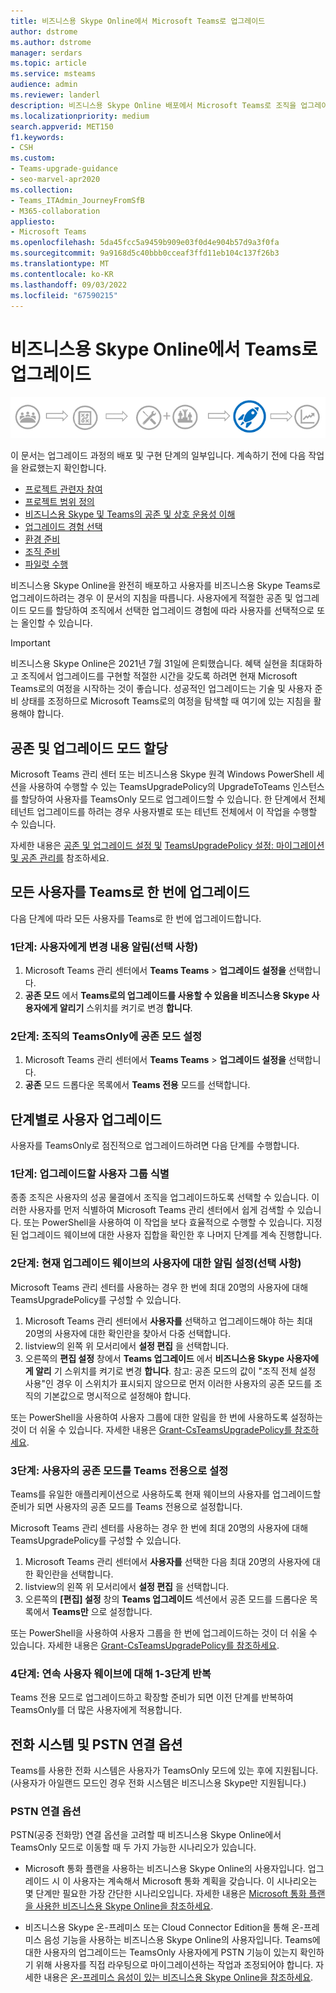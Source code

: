 ```yaml
---
title: 비즈니스용 Skype Online에서 Microsoft Teams로 업그레이드
author: dstrome
ms.author: dstrome
manager: serdars
ms.topic: article
ms.service: msteams
audience: admin
ms.reviewer: landerl
description: 비즈니스용 Skype Online 배포에서 Microsoft Teams로 조직을 업그레이드하는 방법을 알아봅니다.
ms.localizationpriority: medium
search.appverid: MET150
f1.keywords:
- CSH
ms.custom:
- Teams-upgrade-guidance
- seo-marvel-apr2020
ms.collection:
- Teams_ITAdmin_JourneyFromSfB
- M365-collaboration
appliesto:
- Microsoft Teams
ms.openlocfilehash: 5da45fcc5a9459b909e03f0d4e904b57d9a3f0fa
ms.sourcegitcommit: 9a9168d5c40bbb0cceaf3ffd11eb104c137f26b3
ms.translationtype: MT
ms.contentlocale: ko-KR
ms.lasthandoff: 09/03/2022
ms.locfileid: "67590215"
---
```

# <a name="upgrade-from-skype-for-business-online-to-teams"></a>비즈니스용 Skype Online에서 Teams로 업그레이드

![배포 및 구현을 강조하는 업그레이드 경험 다이어그램](media/upgrade-banner-deployment.png "배포 및 구현 단계에 중점을 둔 업그레이드 과정의 단계")

이 문서는 업그레이드 과정의 배포 및 구현 단계의 일부입니다. 계속하기 전에 다음 작업을 완료했는지 확인합니다.

- [프로젝트 관련자 참여](upgrade-enlist-stakeholders.md)
- [프로젝트 범위 정의](./upgrade-define-project-scope.md)
- [비즈니스용 Skype 및 Teams의 공존 및 상호 운용성 이해](./teams-and-skypeforbusiness-coexistence-and-interoperability.md)
- [업그레이드 경험 선택](upgrade-and-coexistence-of-skypeforbusiness-and-teams.md)
- [환경 준비](./upgrade-prepare-environment.md)
- [조직 준비](./upgrade-prepare-organization.md)
- [파일럿 수행](./pilot-essentials.md)

비즈니스용 Skype Online을 완전히 배포하고 사용자를 비즈니스용 Skype Teams로 업그레이드하려는 경우 이 문서의 지침을 따릅니다. 사용자에게 적절한 공존 및 업그레이드 모드를 할당하여 조직에서 선택한 업그레이드 경험에 따라 사용자를 선택적으로 또는 올인할 수 있습니다.

> [!IMPORTANT]
> 비즈니스용 Skype Online은 2021년 7월 31일에 은퇴했습니다. 혜택 실현을 최대화하고 조직에서 업그레이드를 구현할 적절한 시간을 갖도록 하려면 현재 Microsoft Teams로의 여정을 시작하는 것이 좋습니다. 성공적인 업그레이드는 기술 및 사용자 준비 상태를 조정하므로 Microsoft Teams로의 여정을 탐색할 때 여기에 있는 지침을 활용해야 합니다.

## <a name="assign-the-coexistence-and-upgrade-mode"></a>공존 및 업그레이드 모드 할당

Microsoft Teams 관리 센터 또는 비즈니스용 Skype 원격 Windows PowerShell 세션을 사용하여 수행할 수 있는 TeamsUpgradePolicy의 UpgradeToTeams 인스턴스를 할당하여 사용자를 TeamsOnly 모드로 업그레이드할 수 있습니다. 한 단계에서 전체 테넌트 업그레이드를 하려는 경우 사용자별로 또는 테넌트 전체에서 이 작업을 수행할 수 있습니다. 

자세한 내용은 [공존 및 업그레이드 설정 및](./setting-your-coexistence-and-upgrade-settings.md) [TeamsUpgradePolicy 설정: 마이그레이션 및 공존 관리를](upgrade-to-teams-on-prem-tools.md) 참조하세요.

## <a name="upgrade-all-users-to-teams-at-one-time"></a>모든 사용자를 Teams로 한 번에 업그레이드

다음 단계에 따라 모든 사용자를 Teams로 한 번에 업그레이드합니다.

### <a name="step-1-notify-the-users-of-the-change-optional"></a>1단계: 사용자에게 변경 내용 알림(선택 사항)

1. Microsoft Teams 관리 센터에서 **Teams Teams** > **업그레이드 설정을** 선택합니다.
2. **공존 모드** 에서 **Teams로의 업그레이드를 사용할 수 있음을 비즈니스용 Skype 사용자에게 알리기** 스위치를 켜기로 변경 **합니다**.

### <a name="step-2-set-the-coexistence-mode-to-teamsonly-for-the-organization"></a>2단계: 조직의 TeamsOnly에 공존 모드 설정

1. Microsoft Teams 관리 센터에서 **Teams Teams** > **업그레이드 설정을** 선택합니다.
2. **공존** 모드 드롭다운 목록에서 **Teams 전용** 모드를 선택합니다.

## <a name="upgrade-users-in-stages"></a>단계별로 사용자 업그레이드

사용자를 TeamsOnly로 점진적으로 업그레이드하려면 다음 단계를 수행합니다.

### <a name="step-1-identify-groups-of-users-for-upgrade"></a>1단계: 업그레이드할 사용자 그룹 식별

종종 조직은 사용자의 성공 물결에서 조직을 업그레이드하도록 선택할 수 있습니다.  이러한 사용자를 먼저 식별하여 Microsoft Teams 관리 센터에서 쉽게 검색할 수 있습니다. 또는 PowerShell을 사용하여 이 작업을 보다 효율적으로 수행할 수 있습니다. 지정된 업그레이드 웨이브에 대한 사용자 집합을 확인한 후 나머지 단계를 계속 진행합니다.

### <a name="step-2-set-notification-for-the-users-in-the-current-upgrade-wave-optional"></a>2단계: 현재 업그레이드 웨이브의 사용자에 대한 알림 설정(선택 사항)

Microsoft Teams 관리 센터를 사용하는 경우 한 번에 최대 20명의 사용자에 대해 TeamsUpgradePolicy를 구성할 수 있습니다.
1. Microsoft Teams 관리 센터에서 **사용자를** 선택하고 업그레이드해야 하는 최대 20명의 사용자에 대한 확인란을 찾아서 다중 선택합니다. 
2. listview의 왼쪽 위 모서리에서 **설정 편집** 을 선택합니다. 
3. 오른쪽의 **편집 설정** 창에서 **Teams 업그레이드** 에서 **비즈니스용 Skype 사용자에게 알리** 기 스위치를 켜기로 변경 **합니다**. 참고: 공존 모드의 값이 "조직 전체 설정 사용"인 경우 이 스위치가 표시되지 않으므로 먼저 이러한 사용자의 공존 모드를 조직의 기본값으로 명시적으로 설정해야 합니다.

또는 PowerShell을 사용하여 사용자 그룹에 대한 알림을 한 번에 사용하도록 설정하는 것이 더 쉬울 수 있습니다. 자세한 내용은 [Grant-CsTeamsUpgradePolicy를 참조하세요](/powershell/module/skype/grant-csteamsupgradepolicy).

### <a name="step-3-set-the-coexistence-mode-for-users-to-teams-only"></a>3단계: 사용자의 공존 모드를 Teams 전용으로 설정

Teams를 유일한 애플리케이션으로 사용하도록 현재 웨이브의 사용자를 업그레이드할 준비가 되면 사용자의 공존 모드를 Teams 전용으로 설정합니다.

Microsoft Teams 관리 센터를 사용하는 경우 한 번에 최대 20명의 사용자에 대해 TeamsUpgradePolicy를 구성할 수 있습니다.
1. Microsoft Teams 관리 센터에서 **사용자를** 선택한 다음 최대 20명의 사용자에 대한 확인란을 선택합니다.
2. listview의 왼쪽 위 모서리에서 **설정 편집** 을 선택합니다.
3. 오른쪽의 **[편집] 설정** 창의 **Teams 업그레이드** 섹션에서 공존 모드를 드롭다운 목록에서 **Teams만** 으로 설정합니다.

또는 PowerShell을 사용하여 사용자 그룹을 한 번에 업그레이드하는 것이 더 쉬울 수 있습니다. 자세한 내용은 [Grant-CsTeamsUpgradePolicy를 참조하세요](/powershell/module/skype/grant-csteamsupgradepolicy).

### <a name="step-4-repeat-steps-1-3-for-successive-waves-of-users"></a>4단계: 연속 사용자 웨이브에 대해 1-3단계 반복

Teams 전용 모드로 업그레이드하고 확장할 준비가 되면 이전 단계를 반복하여 TeamsOnly를 더 많은 사용자에게 적용합니다.  


## <a name="phone-system-and-pstn-connectivity-options"></a>전화 시스템 및 PSTN 연결 옵션

Teams를 사용한 전화 시스템은 사용자가 TeamsOnly 모드에 있는 후에 지원됩니다. (사용자가 아일랜드 모드인 경우 전화 시스템은 비즈니스용 Skype만 지원됩니다.)  

### <a name="pstn-connectivity-options"></a>PSTN 연결 옵션

PSTN(공중 전화망) 연결 옵션을 고려할 때 비즈니스용 Skype Online에서 TeamsOnly 모드로 이동할 때 두 가지 가능한 시나리오가 있습니다.

- Microsoft 통화 플랜을 사용하는 비즈니스용 Skype Online의 사용자입니다. 업그레이드 시 이 사용자는 계속해서 Microsoft 통화 계획을 갖습니다. 이 시나리오는 몇 단계만 필요한 가장 간단한 시나리오입니다. 자세한 내용은 [Microsoft 통화 플랜을 사용한 비즈니스용 Skype Online을 참조하세요](upgrade-to-teams-on-prem-pstn-considerations.md#from-skype-for-business-online-with-microsoft-calling-plans).

- 비즈니스용 Skype 온-프레미스 또는 Cloud Connector Edition을 통해 온-프레미스 음성 기능을 사용하는 비즈니스용 Skype Online의 사용자입니다. Teams에 대한 사용자의 업그레이드는 TeamsOnly 사용자에게 PSTN 기능이 있는지 확인하기 위해 사용자를 직접 라우팅으로 마이그레이션하는 작업과 조정되어야 합니다.  자세한 내용은 [온-프레미스 음성이 있는 비즈니스용 Skype Online을 참조하세요](upgrade-to-teams-on-prem-pstn-considerations.md#from-skype-for-business-online-with-on-premises-voice).
